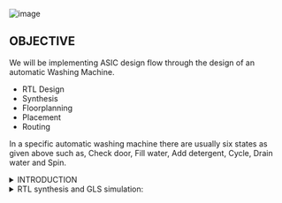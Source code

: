<p align="center">

	
 ![image](https://github.com/eyemann/pes_wm/assets/142375203/e3e1617e-1bb1-4b31-bbfe-3f9da9cf118d)
</p>


## OBJECTIVE


We will be implementing ASIC design flow through the design of an automatic Washing Machine.
+ RTL Design
+ Synthesis
+ Floorplanning
+ Placement
+ Routing

In a specific automatic washing machine there are usually six states as given above such as, Check door, Fill water, Add detergent, Cycle, Drain water and Spin.



<details>
<summary> INTRODUCTION</summary>
            
.
An automated washing machine, commonly referred to as a washing machine or washer, is a household appliance designed to automate and simplify the process of cleaning and laundering clothing, linens, and other textiles. 
It has become an indispensable part of modern life, offering convenience and efficiency in the task of washing clothes.

+ Loading:

The user loads dirty clothes and other textiles into the washing machine drum. The door is securely closed.

+ Detergent Dispensing:

The user adds detergent or laundry soap to a designated detergent compartment. Some machines have compartments for fabric softener and bleach as well.

+ Water Inlet:

Upon starting the wash cycle, the washing machine's water inlet valve opens, allowing water to flow into the machine. The machine typically adjusts the water temperature according to the user's settings.

+ Agitation and Soaking:

The washing machine's agitator or drum begins to rotate. This motion helps to disperse the detergent, agitate the clothes, and ensure thorough soaking. The duration of this phase depends on the selected wash cycle

+ Draining:

After the soaking and initial agitation, the machine's pump drains the soapy water from the drum into a drainpipe or designated container

+ Rinse Cycle:

The washing machine fills with clean water for the rinsing phase. The machine may perform multiple rinse cycles to ensure all detergent is removed from the clothes.

Here is a state diagram for better understanding:

![image](https://github.com/eyemann/pes_wm/assets/142375203/2d400579-ee8e-4e49-bfa2-6c63c0d07291)
</details>

<details>
<summary> RTL synthesis and GLS simulation: </summary>

	
 <details>
 <summary>Tools required:</summary>

	 
  1) **iverilog** Icarus Verilog or iverilog is an implementation of the Verilog hardware description language.

2) **GTKwave** GTKWave is a fully featured GTK+ v1. 2 based wave viewer for Unix and Win32 which reads Ver Structural Verilog Compiler generated AET files as well as standard Verilog VCD/EVCD files and allows their viewing.
</details>

<details>
<summary>iVerilog and GTKwave</summary>

	
 Systemverilog code for .v file

 ~~~
//`timescale 10ns / 1ps
module pes_wm(clk, reset, door_close, start, filled, detergent_added, cycle_timeout, drained, spin_timeout, door_lock, motor_on, fill_value_on, drain_value_on, done, soap_wash, water_wash);

	input clk, reset, door_close, start, filled, detergent_added, cycle_timeout, drained, spin_timeout;
	output reg door_lock, motor_on, fill_value_on, drain_value_on, done, soap_wash, water_wash; 
	
	//defining the states
	parameter check_door = 3'b000;
	parameter fill_water = 3'b001;
	parameter add_detergent = 3'b010;
	parameter cycle = 3'b011;
	parameter drain_water = 3'b100;
	parameter spin = 3'b101;
        
        
	reg[2:0] current_state; 
	reg [2:0] next_state;
	
	always@(*)
	begin
	case(current_state)
		check_door:
			if(start==1 && door_close==1)
			begin
				next_state = fill_water;
				motor_on = 0;
				fill_value_on = 0;
				drain_value_on = 0;
				door_lock = 1;
				soap_wash = 0;
				water_wash = 0;
				done = 0;
			end
			else
			begin
				next_state = current_state;
				motor_on = 0;
				fill_value_on = 0;
				drain_value_on = 0;
				door_lock = 0;
				soap_wash = 0;
				water_wash = 0;
				done = 0;
			end
			
			fill_water:
			if (filled==1)
			begin
				if(soap_wash == 0)
				begin
					next_state = add_detergent;
					motor_on = 0;
					fill_value_on = 0;
					drain_value_on = 0;
					door_lock = 1;
					soap_wash = 0;
					water_wash = 0;
					done = 0;
				end
				else
				begin
					next_state = cycle;
					motor_on = 0;
					fill_value_on = 0;
					drain_value_on = 0;
					door_lock = 1;
					soap_wash = 1;
					water_wash = 1;
					done = 0;
				end
			end
			else
			begin
				next_state = current_state;
				motor_on = 0;
				fill_value_on = 1;
				drain_value_on = 0;
				door_lock = 1;
				done = 0;
                                soap_wash = 0;
                                water_wash = 0;
			end
			add_detergent:
			if(detergent_added==1)
			begin
				next_state = cycle;
				motor_on = 0;
				fill_value_on = 0;
				drain_value_on = 0;
				door_lock = 1;
				soap_wash = 1;
				done = 0;
                                water_wash = 0;
			end
			else
			begin
				next_state = current_state;
				motor_on = 0;
				fill_value_on = 0;
				drain_value_on = 0;
				door_lock = 1;
				soap_wash = 1;
				water_wash = 0;
				done = 0;
			end
			cycle:

			if(cycle_timeout == 1)
			begin
				if(water_wash == 0)
				begin
					next_state = drain_water;
					motor_on = 0;
					fill_value_on = 0;
					drain_value_on = 0;
					door_lock = 1;
					soap_wash = 1;
					water_wash = 0;
					done = 0;
				end
				else
				begin
					next_state = drain_water;
					motor_on = 0;
					fill_value_on = 0;
					drain_value_on = 0;
					door_lock = 1;
					soap_wash = 1;
					water_wash = 1;
					done = 0;
				end
			end
			else
			begin
				if(water_wash == 0)
				begin
					next_state = current_state;
					motor_on = 1;
					fill_value_on = 0;
					drain_value_on = 0;
					door_lock = 1;
					soap_wash = 1;
					water_wash = 0;
					done = 0;
				end
				else
				begin
					next_state = current_state;
					motor_on = 1;
					fill_value_on = 0;
					drain_value_on = 0;
					door_lock = 1;
					soap_wash = 1;
					water_wash = 1;
					done = 0;
				end
			end
			drain_water:
			 if(drained==1)
			 begin
				if(water_wash==0)
				begin
					next_state = fill_water;
					motor_on = 0;
					fill_value_on = 0;
					drain_value_on = 0;
					door_lock = 1;
					soap_wash = 1;
					water_wash = 0;
					done = 0;
				end
				else
				begin
				        next_state = spin;
					motor_on = 0;
					fill_value_on = 0;
					drain_value_on = 1;
					door_lock = 1;
					soap_wash = 1;
					water_wash = 1;
					done = 0;
				end
			end
			else
			begin
				next_state = current_state;
				motor_on = 0;
				fill_value_on = 0;
				drain_value_on = 0;
				door_lock = 1;
				soap_wash = 1;
				water_wash = 0;
				done = 0;
			end
			spin:
			if(spin_timeout==1)
			begin
				next_state = door_close;
				motor_on = 0;
				fill_value_on = 0;
				drain_value_on = 0;
				door_lock = 1;
				soap_wash = 1;
				water_wash = 1;
				done = 1;
			end
			else
			begin
				next_state = current_state;
				motor_on = 0;
				fill_value_on = 0;
				drain_value_on = 1;
				door_lock = 1;
				soap_wash = 1;
				water_wash = 1;
				done = 0;
			end
			default: begin
                                next_state = check_door;
                                motor_on = 0;
				fill_value_on = 0;
				drain_value_on = 0;
				door_lock = 0;
				soap_wash = 0;
				water_wash = 0;
				done = 0;
		        end
                                
				
			endcase
	end
	
	always@(posedge clk or posedge reset)
	begin
		if(reset)
		begin
			current_state<=3'b000;
		end
		else
		begin
			current_state<=next_state;
		end
	end
	
endmodule
 ~~~

<img width="538" alt="image" src="https://github.com/eyemann/pes_wm/assets/142375203/02f00393-9d53-44c4-9b7b-4fd1b638c404">


 Systemverilog code for tb.v file
~~~
module pes_wm_tb();
	reg clk, reset, door_close, start, filled, detergent_added, cycle_timeout, drained, spin_timeout;
	wire door_lock, motor_on, fill_value_on, drain_value_on, done, soap_wash, water_wash; 
	
	
iiitb_wm machine1(clk, reset, door_close, start, filled, detergent_added, cycle_timeout, drained, spin_timeout, door_lock, motor_on, fill_value_on, drain_value_on, done, soap_wash, water_wash);


	
	
	initial
		
	begin
	clk = 0;
		reset = 1;
		start = 0;
		door_close = 0;
		filled = 0;
		drained = 0;
		detergent_added = 0;
		cycle_timeout = 0;
		spin_timeout = 0;
		
		#5 reset=0;
		#5 start=1;door_close=1;
		#10 filled=1;
		#10 detergent_added=1;
		//filled=0;
		#10 cycle_timeout=1;
		//detergent_added=0;
		#10 drained=1;
		//cycle_timeout=0;
		#10 spin_timeout=1;
		//drained=0;
		
		/*
		
		#0 reset = 0;
		#2 start = 1;
		#4 door_close = 1;
		#3 filled = 1;
		#3 detergent_added = 1;
		#2 cycle_timeout = 1;
		#2 drained = 1; 
		#3 spin_timeout = 1;
		*/
	end
	
	always
	begin
		#5 clk = ~clk;
	end
	
	initial
	begin
		$monitor("Time=%d, Clock=%b, Reset=%b, start=%b, door_close=%b, filled=%b, detergent_added=%b, cycle_timeout=%b, drained=%b, spin_timeout=%b, door_lock=%b, motor_on=%b, fill_valve_on=%b, drain_valve_on=%b, soap_wash=%b, water_wash=%b, done=%b",$time, clk, reset, start, door_close, filled, detergent_added, cycle_timeout, drained, spin_timeout, door_lock, motor_on, fill_value_on, drain_value_on, soap_wash, water_wash, done);
	end
  initial 
  begin
    $dumpfile("pes_wm_tb.vcd");
    $dumpvars(0,pes_wm_tb);
  end
endmodule
~~~

<img width="529" alt="image" src="https://github.com/eyemann/pes_wm/assets/142375203/e418d032-a45a-41ed-a951-7df97bc90586">

Pre-synthesis result

<img width="350" alt="image" src="https://github.com/eyemann/pes_wm/assets/142375203/04a11bde-c4a4-4e5f-a0c1-7c7301e01c73">

<img width="384" alt="image" src="https://github.com/eyemann/pes_wm/assets/142375203/1d1d48a8-399e-43a1-a68a-5b180da59544">

Now our main file and testbench in systemverilog is ready, we will now run it using `./a.out` which will create dump.vcd

+ `iverilog pes_wm.v pes_wm_tb.v`
+ `ls`
  
<img width="532" alt="image" src="https://github.com/eyemann/pes_wm/assets/142375203/948084b7-d7e9-4431-bf2c-a2ed74a440b1">

+ `./a.out`
+ `gtkwave dump.vcd`

<img width="434" alt="image" src="https://github.com/eyemann/pes_wm/assets/142375203/65a4dbe7-0cc6-4a1f-a5e8-dd9875242bfe">


  
<img width="480" alt="image" src="https://github.com/eyemann/pes_wm/assets/142375203/2361f5de-81fd-44db-bfa2-848c083ef9cc">
</details>
<details>
<summary>RTL SYNTHESIS</summary>

+ `yosys`
+ `read_liberty -lib ../lib/sky130_fd_sc_hd__tt_025C_1v80.lib`
+ `read_verilog pes_wm.v`
+ `synth -top pes_wm`
  

<img width="435" alt="image" src="https://github.com/eyemann/pes_wm/assets/142375203/06d17de8-1201-4c81-a610-d1ec26ed33f6">

<img width="334" alt="image" src="https://github.com/eyemann/pes_wm/assets/142375203/3a72071d-b13e-4fb3-9c6d-622f17736531">

+ `abc -liberty -lib ./lib/sky130_fd_sc_hd__tt_025C_1v80.lib
 show`

<img width="600" alt="image" src="https://github.com/eyemann/pes_wm/assets/142375203/42f7c4ec-65a7-497c-954e-cf0e8f0c61d5">

+ `write_verilog pes_wm.v
!vim pes_wm.v`

<img width="396" alt="image" src="https://github.com/eyemann/pes_wm/assets/142375203/a81a7194-057c-4c9e-891d-807de382be0b">
<img width="390" alt="image" src="https://github.com/eyemann/pes_wm/assets/142375203/2b5da2e7-3df4-4f5a-9a01-55872bb3f03e">

To reduce code further, run the command

+ `write_verilog -noattr pes_wm.v`
  
<img width="359" alt="image" src="https://github.com/eyemann/pes_wm/assets/142375203/e205b096-52a9-4262-9831-9397972f0b99">

</details>
<details>
<summary>Gate Level Simulation</summary>


+ `iverilog ../my_lib/verilog_model/primitives.v ../my_lib/verilog_model/sky130_fd_sc_hd.v pes_wm.v pes_wm_tb.v
ls`

<img width="525" alt="image" src="https://github.com/eyemann/pes_wm/assets/142375203/e53fada5-3ad3-423d-ab60-06c915ceb768">

+ `./a.out`

<img width="525" alt="image" src="https://github.com/eyemann/pes_wm/assets/142375203/febd548d-fec1-498e-b95b-3f53fc983e14">

















